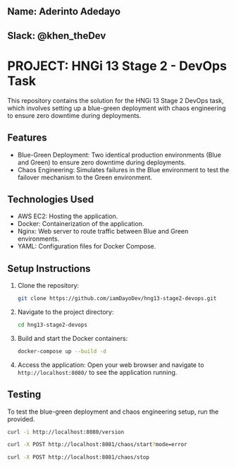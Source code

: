 ## Name: Aderinto Adedayo 
## Slack: @khen_theDev

# PROJECT: HNGi 13 Stage 2 - DevOps Task

This repository contains the solution for the HNGi 13 Stage 2 DevOps task, which involves setting up a blue-green deployment with chaos engineering to ensure zero downtime during deployments.

## Features
- Blue-Green Deployment: Two identical production environments (Blue and Green) to ensure zero downtime during deployments.
- Chaos Engineering: Simulates failures in the Blue environment to test the failover mechanism to the
    Green environment.

## Technologies Used
- AWS EC2: Hosting the application.
- Docker: Containerization of the application.
- Nginx: Web server to route traffic between Blue and Green environments.
- YAML: Configuration files for Docker Compose.

## Setup Instructions
1. Clone the repository:
   ```bash
   git clone https://github.com/iamDayoDev/hng13-stage2-devops.git

2. Navigate to the project directory:
   ```bash
   cd hng13-stage2-devops
   ```
3. Build and start the Docker containers:
    ```bash
    docker-compose up --build -d
    ```
4. Access the application:
   Open your web browser and navigate to `http://localhost:8080/` to see the application running.

## Testing
To test the blue-green deployment and chaos engineering setup, run the provided.

```bash
curl -i http://localhost:8080/version
```

```bash
curl -X POST http://localhost:8081/chaos/start?mode=error
```

```bash
curl -X POST http://localhost:8081/chaos/stop
```

